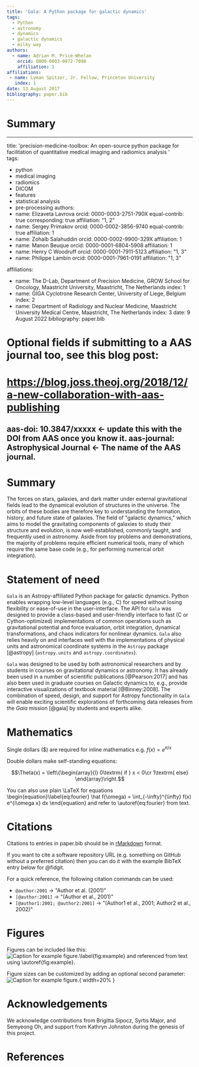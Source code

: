 ```yaml
---
title: 'Gala: A Python package for galactic dynamics'
tags:
  - Python
  - astronomy
  - dynamics
  - galactic dynamics
  - milky way
authors:
  - name: Adrian M. Price-Whelan
    orcid: 0000-0003-0872-7098
    affiliation: 1
affiliations:
 - name: Lyman Spitzer, Jr. Fellow, Princeton University
   index: 1
date: 13 August 2017
bibliography: paper.bib
---
```


# Summary

---
title: 'precision-medicine-toolbox: An open-source python package for facilitation of quantitative medical imaging and radiomics analysis '  
tags:
  - python
  - medical imaging
  - radiomics
  - DICOM
  - features
  - statistical analysis
  - pre-processing
authors:
  - name: Elizaveta Lavrova
    orcid: 0000-0003-2751-790X
    equal-contrib: true
    corresponding: true
    affiliation: "1, 2"
  - name: Sergey Primakov
    orcid: 0000-0002-3856-9740
    equal-contrib: true 
    affiliation: 1
  - name: Zohaib Salahuddin
    orcid: 0000-0002-9900-329X
    affiliation: 1
   - name: Manon Beuque
    orcid: 0000-0001-6804-5908
    affiliation: 1
   - name: Henry C Woodruff
    orcid: 0000-0001-7911-5123
    affiliation: "1, 3"
   - name: Philippe Lambin
    orcid: 0000-0001-7961-0191
    affiliation: "1, 3"
    
affiliations:
 - name: The D-Lab, Department of Precision Medicine, GROW School for Oncology, Maastricht University, Maastricht, The Netherlands
   index: 1
 - name: GIGA Cyclotrone Research Center, University of Liege, Belgium
   index: 2
 - name: Department of Radiology and Nuclear Medicine, Maastricht University Medical Centre, Maastricht, The Netherlands
   index: 3
date: 9 August 2022
bibliography: paper.bib

# Optional fields if submitting to a AAS journal too, see this blog post:
# https://blog.joss.theoj.org/2018/12/a-new-collaboration-with-aas-publishing
aas-doi: 10.3847/xxxxx <- update this with the DOI from AAS once you know it.
aas-journal: Astrophysical Journal <- The name of the AAS journal.
---

# Summary

The forces on stars, galaxies, and dark matter under external gravitational
fields lead to the dynamical evolution of structures in the universe. The orbits
of these bodies are therefore key to understanding the formation, history, and
future state of galaxies. The field of "galactic dynamics," which aims to model
the gravitating components of galaxies to study their structure and evolution,
is now well-established, commonly taught, and frequently used in astronomy.
Aside from toy problems and demonstrations, the majority of problems require
efficient numerical tools, many of which require the same base code (e.g., for
performing numerical orbit integration).

# Statement of need

`Gala` is an Astropy-affiliated Python package for galactic dynamics. Python
enables wrapping low-level languages (e.g., C) for speed without losing
flexibility or ease-of-use in the user-interface. The API for `Gala` was
designed to provide a class-based and user-friendly interface to fast (C or
Cython-optimized) implementations of common operations such as gravitational
potential and force evaluation, orbit integration, dynamical transformations,
and chaos indicators for nonlinear dynamics. `Gala` also relies heavily on and
interfaces well with the implementations of physical units and astronomical
coordinate systems in the `Astropy` package [@astropy] (`astropy.units` and
`astropy.coordinates`).

`Gala` was designed to be used by both astronomical researchers and by
students in courses on gravitational dynamics or astronomy. It has already been
used in a number of scientific publications [@Pearson:2017] and has also been
used in graduate courses on Galactic dynamics to, e.g., provide interactive
visualizations of textbook material [@Binney:2008]. The combination of speed,
design, and support for Astropy functionality in `Gala` will enable exciting
scientific explorations of forthcoming data releases from the *Gaia* mission
[@gaia] by students and experts alike.

# Mathematics

Single dollars ($) are required for inline mathematics e.g. $f(x) = e^{\pi/x}$

Double dollars make self-standing equations:

$$\Theta(x) = \left\{\begin{array}{l}
0\textrm{ if } x < 0\cr
1\textrm{ else}
\end{array}\right.$$

You can also use plain \LaTeX for equations
\begin{equation}\label{eq:fourier}
\hat f(\omega) = \int_{-\infty}^{\infty} f(x) e^{i\omega x} dx
\end{equation}
and refer to \autoref{eq:fourier} from text.

# Citations

Citations to entries in paper.bib should be in
[rMarkdown](http://rmarkdown.rstudio.com/authoring_bibliographies_and_citations.html)
format.

If you want to cite a software repository URL (e.g. something on GitHub without a preferred
citation) then you can do it with the example BibTeX entry below for @fidgit.

For a quick reference, the following citation commands can be used:
- `@author:2001`  ->  "Author et al. (2001)"
- `[@author:2001]` -> "(Author et al., 2001)"
- `[@author1:2001; @author2:2001]` -> "(Author1 et al., 2001; Author2 et al., 2002)"

# Figures

Figures can be included like this:
![Caption for example figure.\label{fig:example}](figure.png)
and referenced from text using \autoref{fig:example}.

Figure sizes can be customized by adding an optional second parameter:
![Caption for example figure.](figure.png){ width=20% }

# Acknowledgements

We acknowledge contributions from Brigitta Sipocz, Syrtis Major, and Semyeong
Oh, and support from Kathryn Johnston during the genesis of this project.

# References